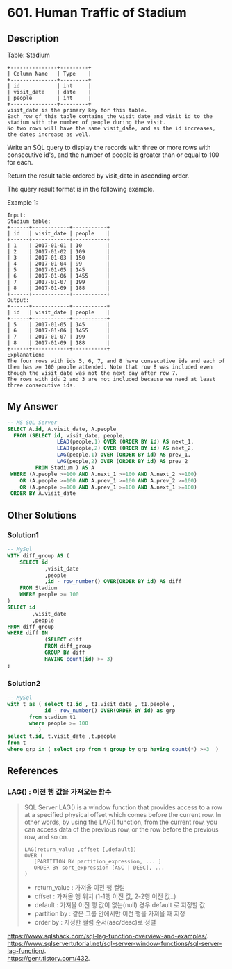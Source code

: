 # 601. Human Traffic of Stadium
## Description


Table: Stadium
```
+---------------+---------+
| Column Name   | Type    |
+---------------+---------+
| id            | int     |
| visit_date    | date    |
| people        | int     |
+---------------+---------+
visit_date is the primary key for this table.
Each row of this table contains the visit date and visit id to the stadium with the number of people during the visit.
No two rows will have the same visit_date, and as the id increases, the dates increase as well.
``` 

Write an SQL query to display the records with three or more rows with consecutive id's, and the number of people is greater than or equal to 100 for each.

Return the result table ordered by visit_date in ascending order.

The query result format is in the following example.

 

Example 1:
```
Input: 
Stadium table:
+------+------------+-----------+
| id   | visit_date | people    |
+------+------------+-----------+
| 1    | 2017-01-01 | 10        |
| 2    | 2017-01-02 | 109       |
| 3    | 2017-01-03 | 150       |
| 4    | 2017-01-04 | 99        |
| 5    | 2017-01-05 | 145       |
| 6    | 2017-01-06 | 1455      |
| 7    | 2017-01-07 | 199       |
| 8    | 2017-01-09 | 188       |
+------+------------+-----------+
Output: 
+------+------------+-----------+
| id   | visit_date | people    |
+------+------------+-----------+
| 5    | 2017-01-05 | 145       |
| 6    | 2017-01-06 | 1455      |
| 7    | 2017-01-07 | 199       |
| 8    | 2017-01-09 | 188       |
+------+------------+-----------+
Explanation: 
The four rows with ids 5, 6, 7, and 8 have consecutive ids and each of them has >= 100 people attended. Note that row 8 was included even though the visit_date was not the next day after row 7.
The rows with ids 2 and 3 are not included because we need at least three consecutive ids.
```

## My Answer 

```SQL
-- MS SQL Server 
SELECT A.id, A.visit_date, A.people
  FROM (SELECT id, visit_date, people, 
                LEAD(people,1) OVER (ORDER BY id) AS next_1, 
                LEAD(people,2) OVER (ORDER BY id) AS next_2,
                LAG(people,1) OVER (ORDER BY id) AS prev_1, 
                LAG(people,2) OVER (ORDER BY id) AS prev_2
         FROM Stadium ) AS A
 WHERE (A.people >=100 AND A.next_1 >=100 AND A.next_2 >=100)
    OR (A.people >=100 AND A.prev_1 >=100 AND A.prev_2 >=100)
    OR (A.people >=100 AND A.prev_1 >=100 AND A.next_1 >=100)
 ORDER BY A.visit_date
```

## Other Solutions 

### Solution1
```SQL
-- MySql
WITH diff_group AS (
    SELECT id
            ,visit_date
            ,people
            ,id - row_number() OVER(ORDER BY id) AS diff
    FROM Stadium
    WHERE people >= 100
)
SELECT id
        ,visit_date
        ,people 
FROM diff_group
WHERE diff IN 
            (SELECT diff
            FROM diff_group 
            GROUP BY diff
            HAVING count(id) >= 3)
;
```

### Solution2
```SQL
-- MySql
with t as ( select t1.id , t1.visit_date , t1.people , 
            id - row_number() OVER(ORDER BY id) as grp
       from stadium t1
       where people >= 100 
          )
select t.id, t.visit_date ,t.people
from t 
where grp in ( select grp from t group by grp having count(*) >=3  )
```


## References 

### LAG() : 이전 행 값을 가져오는 함수 
>SQL Server LAG() is a window function that provides access to a row at a specified physical offset which comes before the current row.
>In other words, by using the LAG() function, from the current row, you can access data of the previous row, or the row before the previous row, and so on.
>
>```
>LAG(return_value ,offset [,default]) 
>OVER (
>    [PARTITION BY partition_expression, ... ]
>    ORDER BY sort_expression [ASC | DESC], ...
>)
>```
> - return_value : 가져올 이전 행 컬럼
> - offset : 가져올 행 위치 (1-1행 이전 값, 2-2행 이전 값..)
> - default : 가져올 이전 행 값이 없는(null) 경우 default 로 지정할 값 
> - partition by : 같은 그룹 안에서만 이전 행을 가져올 때 지정 
> - order by : 지정한 컬럼 순서(asc/desc)로 정렬

https://www.sqlshack.com/sql-lag-function-overview-and-examples/.  
https://www.sqlservertutorial.net/sql-server-window-functions/sql-server-lag-function/.  
https://gent.tistory.com/432.  
